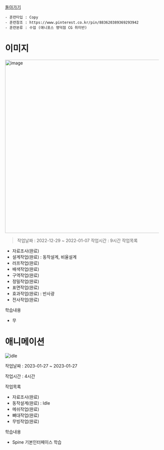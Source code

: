 [돌아가기](/Resource-Character-Full/README.md)

```
- 훈련타입 : Copy
- 훈련참조 : https://www.pinterest.co.kr/pin/883620389369293942
- 훈련분류 : 수업 (애니포스 명덕점 CG 취미반)
```

# 이미지
<img width="568" alt="image" src="https://user-images.githubusercontent.com/77244047/215084040-b8d460c0-3a26-4c5b-975e-1dd33387892d.png">

> 작업날짜 : 2022-12-29 ~ 2022-01-07
> 작업시간 : 9시간
> 작업목록
- 자료조사(완료)
- 설계작업(완료) : 동작설계, 비율설계
- 러프작업(완료)
- 배색작업(완료)
- 구역작업(완료)
- 정밀작업(완료)
- 표면작업(완료)
- 효과작업(완료) : 반사광
- 전사작업(완료)

학습내용
- 무

# 애니메이션
![idle](https://user-images.githubusercontent.com/77244047/215085241-e0811fab-94c2-4183-b2a4-018953f9916d.gif)

작업날짜 : 2023-01-27 ~ 2023-01-27

작업시간 : 4시간

작업목록
- 자료조사(완료)
- 동작설계(완료) : Idle
- 메쉬작업(완료)
- 뼈대작업(완료)
- 무빙작업(완료)

학습내용
- Spine 기본인터페이스 학습
